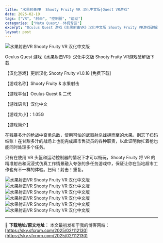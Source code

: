 ```yaml
---
title: "水果射击VR  Shooty Fruity VR 汉化中文版|Quest VR游戏"
date: 2025-02-10
tags: ["VR", "射击", "控制器", "运动"]
categories: ["Meta Quest/一体机专区"]
excerpt: "Oculus Quest 游戏《水果射击VR》汉化中文版 Shooty Fruity VR游戏破解版下载 【汉化游戏】更新汉化 Shooty Fruity v1.0.18 [免费下载] 【游戏名称】Shooty Fruity &amp; 水果射击 【游戏平台】Oculus Quest &amp; 二&hellip;"
layout: post
---
```


<img title="1612242188-f90ddbe93f14a44.webp" src="https://sky.sfcrom.com/wp-content/uploads/2025/02/20250210_67aa125c4ba43.webp" alt="水果射击VR Shooty Fruity VR 汉化中文版" />

Oculus Quest 游戏《水果射击VR》汉化中文版 Shooty Fruity VR游戏破解版下载

【汉化游戏】更新汉化 Shooty Fruity v1.0.18 [免费下载]

【游戏名称】Shooty Fruity &amp; 水果射击

【游戏平台】Oculus Quest &amp; 二代

【游戏语言】汉化中文

【游戏大小】：1.05G

【游戏简介】

在残暴多汁的枪战中奋勇杀敌，使用可怕的武器射杀蜂拥而至的水果。别忘了扫码结账！在甘甜多汁的战场上也能完成超市售货员的各种职责，以此证明你扛着枪也能同时处理多个任务。

只有在使用 VR 头盔和运动控制器的情况下才可以畅玩，Shooty Fruity 将 VR 的精准射击和沉浸式仿真工作情景融入夸张的多任务游戏中，保证让你在当地超市工作也有不一样的体验。扫码！射击！重复。

<img title="1612242386-5acbf813eb7b6bf.webp" src="https://sky.sfcrom.com/wp-content/uploads/2025/02/20250210_67aa125f32883.webp" alt="水果射击VR Shooty Fruity VR 汉化中文版" />
<img title="1612242392-bdbd76168a95ad5.webp" src="https://sky.sfcrom.com/wp-content/uploads/2025/02/20250210_67aa12637f60c.webp" alt="水果射击VR Shooty Fruity VR 汉化中文版" />
<img title="1612242594-e78616612eee3a0.webp" src="https://sky.sfcrom.com/wp-content/uploads/2025/02/20250210_67aa12659c6c1.webp" alt="水果射击VR Shooty Fruity VR 汉化中文版" />
<img title="1612242600-5a95a7b06e99982.webp" src="https://sky.sfcrom.com/wp-content/uploads/2025/02/20250210_67aa1269d191d.webp" alt="水果射击VR Shooty Fruity VR 汉化中文版" />
<img title="1612242606-2f1bdd8b4baad0f.webp" src="https://sky.sfcrom.com/wp-content/uploads/2025/02/20250210_67aa126c7df17.webp" alt="水果射击VR Shooty Fruity VR 汉化中文版" />
<img title="1612242611-52688504ef688c5.webp" src="https://sky.sfcrom.com/wp-content/uploads/2025/02/20250210_67aa126e885f8.webp" alt="水果射击VR Shooty Fruity VR 汉化中文版" />

---
📖 **下载地址/原文地址：** 本文最初发布于我的博客网站：[https://sky.sfcrom.com/2025/02/112130](https://sky.sfcrom.com/2025/02/112130)
